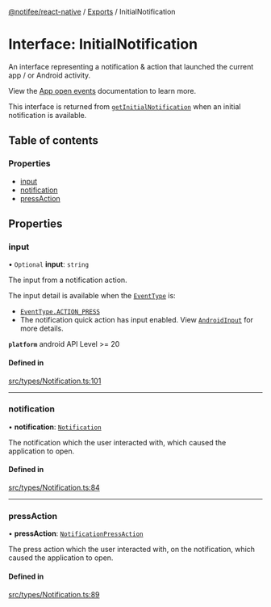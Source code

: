[@notifee/react-native](../README.md) / [Exports](../modules.md) / InitialNotification

# Interface: InitialNotification

An interface representing a notification & action that launched the current app / or Android activity.

View the [App open events](/react-native/docs/events#app-open-events) documentation to learn more.

This interface is returned from [`getInitialNotification`](/react-native/reference/getinitialnotification) when
an initial notification is available.

## Table of contents

### Properties

- [input](InitialNotification.md#input)
- [notification](InitialNotification.md#notification)
- [pressAction](InitialNotification.md#pressaction)

## Properties

### input

• `Optional` **input**: `string`

The input from a notification action.

The input detail is available when the [`EventType`](/react-native/reference/eventtype) is:

- [`EventType.ACTION_PRESS`](/react-native/reference/eventtype#action_press)
- The notification quick action has input enabled. View [`AndroidInput`](/react-native/reference/androidinput) for more details.

**`platform`** android API Level >= 20

#### Defined in

[src/types/Notification.ts:101](https://github.com/cabljac/react-native-notifee/blob/4d792c9/src/types/Notification.ts#L101)

___

### notification

• **notification**: [`Notification`](Notification.md)

The notification which the user interacted with, which caused the application to open.

#### Defined in

[src/types/Notification.ts:84](https://github.com/cabljac/react-native-notifee/blob/4d792c9/src/types/Notification.ts#L84)

___

### pressAction

• **pressAction**: [`NotificationPressAction`](NotificationPressAction.md)

The press action which the user interacted with, on the notification, which caused the application to open.

#### Defined in

[src/types/Notification.ts:89](https://github.com/cabljac/react-native-notifee/blob/4d792c9/src/types/Notification.ts#L89)

